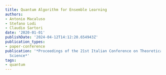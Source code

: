 ```yaml
---
title: Quantum Algorithm for Ensemble Learning
authors:
- Antonio Macaluso
- Stefano Lodi
- Claudio Sartori
date: '2020-01-01'
publishDate: '2024-04-12T14:12:20.654943Z'
publication_types:
- paper-conference
publication: '*Proceedings of the 21st Italian Conference on Theoretical Computer
  Science*'
tags:
- quantum
---
```

